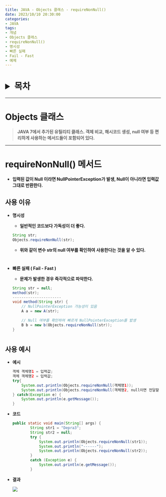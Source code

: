```yaml
---
title: JAVA - Objects 클래스 - requireNonNull()
date: 2023/10/10 20:30:00
categories:
- JAVA
tags:
- 개념
- Objects 클래스
- requireNonNull()
- 명시성
- 빠른 실패
- Fail - Fast
- 예제
---
```

<h1>
<details>
<summary>목차</summary>
<div markdown="1">

- [Objects 클래스](#Objects-클래스)
- [requireNonNull() 메서드](#requirenonNull-메서드)
    - [사용 이유](#사용-이유)
    - [사용 예시](#사용-예시)
</div>
</details>
</h1>

---

# **Objects 클래스**

> **JAVA 7에서 추가된 유틸리티 클래스.
객체 비교, 해시코드 생성, null 여부 등 편리하게 사용하는 메서드들이 포함되어 있다.**
> 

---

# requireNonNull() 메서드

- **입력된 값이 Null 이라면 NullPointerException가 발생, Null이 아니라면 입력값 그대로 반환한다.**

## 사용 이유

- **명시성**
    - **일반적인 코드보다 가독성이 더 좋다.**
    
    ```java
    String str;
    Objects.requireNonNull(str);
    ```
    
    - **위와 같이 변수 str의 null 여부를 확인하여 사용한다는 것을 알 수 있다.**
#
- **빠른 실패 ( Fail - Fast )**
    - **문제가 발생한 경우 즉각적으로 파악한다.**
    
    ```java
    String str = null;
    method(str);
    ----------------------
    void method(String str) {
    	// NullPointerException 가능성이 있음
    	A a = new A(str);
    	
    	// Null 여부를 확인하여 빠르게 NullPointerException를 밠생
    	B b = new b(Objects.requireNonNull(str));
    }
    ```
    
#
## 사용 예시

- **예시**
    
    ```java
    객체 객체명1 = 입력값;
    객체 객체명2 = 입력값;
    try{
    	System.out.println(Objects.requireNonNull(객체명1));
    	System.out.println(Objects.requireNonNull(객체명2, null이면 전달할 메세지));
    } catch(Exception e) {
    	System.out.println(e.getMessage());
    }
    ```
    
- **코드**
    
    ```java
    public static void main(String[] args) {
    		String str1 = "Depra3";
    		String str2 = null;
    		try {
    			System.out.println(Objects.requireNonNull(str1));
    			System.out.println("------");
    			System.out.println(Objects.requireNonNull(str2));
    		}
    		catch (Exception e) {
    			System.out.println(e.getMessage());
    		}
    ```
    
- **결과**
    
    ![](/Images/2023/10/JAVA-Objects클래스requireNonNull/Untitled.png)